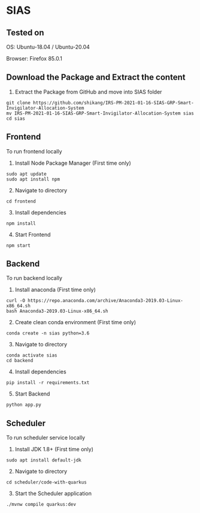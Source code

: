 # SIAS

## Tested on

OS: Ubuntu-18.04 / Ubuntu-20.04

Browser: Firefox 85.0.1


## Download the Package and Extract the content

1. Extract the Package from GitHub and move into SIAS folder
```shell
git clone https://github.com/shikang/IRS-PM-2021-01-16-SIAS-GRP-Smart-Invigilator-Allocation-System
mv IRS-PM-2021-01-16-SIAS-GRP-Smart-Invigilator-Allocation-System sias
cd sias
```

## Frontend
To run frontend locally

1. Install Node Package Manager (First time only) 
```shell
sudo apt update
sudo apt install npm
```

2. Navigate to directory
```shell
cd frontend
```

3. Install dependencies
```shell
npm install
```

4. Start Frontend
```shell
npm start
```

## Backend
To run backend locally

1. Install anaconda (First time only) 
```shell
curl -O https://repo.anaconda.com/archive/Anaconda3-2019.03-Linux-x86_64.sh
bash Anaconda3-2019.03-Linux-x86_64.sh
```

2. Create clean conda environment (First time only) 
```shell
conda create -n sias python=3.6
```

3. Navigate to directory
```shell
conda activate sias
cd backend
```

4. Install dependencies
```shell
pip install -r requirements.txt
```

5. Start Backend
```shell
python app.py
```

## Scheduler
To run scheduler service locally

1. Install JDK 1.8+ (First time only) 
```shell
sudo apt install default-jdk
```

2. Navigate to directory
```shell
cd scheduler/code-with-quarkus
```

3. Start the Scheduler application
```shell
./mvnw compile quarkus:dev
```
